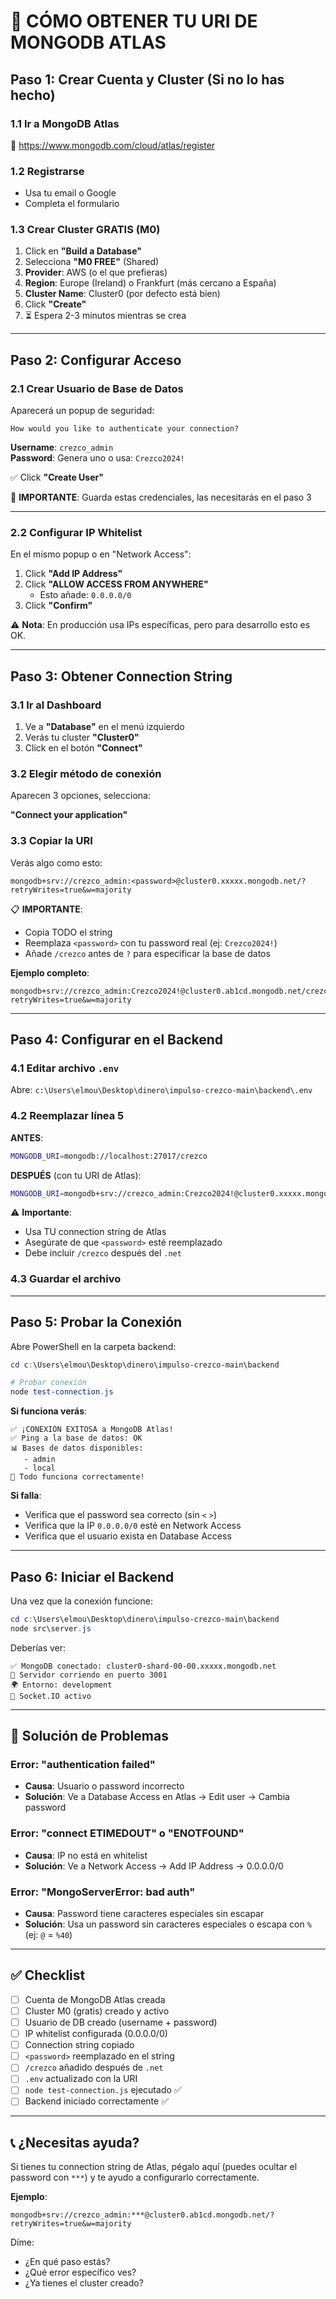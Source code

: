 # 📍 CÓMO OBTENER TU URI DE MONGODB ATLAS

## Paso 1: Crear Cuenta y Cluster (Si no lo has hecho)

### 1.1 Ir a MongoDB Atlas
🔗 https://www.mongodb.com/cloud/atlas/register

### 1.2 Registrarse
- Usa tu email o Google
- Completa el formulario

### 1.3 Crear Cluster GRATIS (M0)
1. Click en **"Build a Database"**
2. Selecciona **"M0 FREE"** (Shared)
3. **Provider**: AWS (o el que prefieras)
4. **Region**: Europe (Ireland) o Frankfurt (más cercano a España)
5. **Cluster Name**: Cluster0 (por defecto está bien)
6. Click **"Create"**
7. ⏳ Espera 2-3 minutos mientras se crea

---

## Paso 2: Configurar Acceso

### 2.1 Crear Usuario de Base de Datos

Aparecerá un popup de seguridad:

```
How would you like to authenticate your connection?
```

**Username**: `crezco_admin`  
**Password**: Genera uno o usa: `Crezco2024!`

✅ Click **"Create User"**

📝 **IMPORTANTE**: Guarda estas credenciales, las necesitarás en el paso 3

---

### 2.2 Configurar IP Whitelist

En el mismo popup o en "Network Access":

1. Click **"Add IP Address"**
2. Click **"ALLOW ACCESS FROM ANYWHERE"**
   - Esto añade: `0.0.0.0/0`
3. Click **"Confirm"**

⚠️ **Nota**: En producción usa IPs específicas, pero para desarrollo esto es OK.

---

## Paso 3: Obtener Connection String

### 3.1 Ir al Dashboard
1. Ve a **"Database"** en el menú izquierdo
2. Verás tu cluster **"Cluster0"**
3. Click en el botón **"Connect"**

### 3.2 Elegir método de conexión
Aparecen 3 opciones, selecciona:

**"Connect your application"**

### 3.3 Copiar la URI

Verás algo como esto:

```
mongodb+srv://crezco_admin:<password>@cluster0.xxxxx.mongodb.net/?retryWrites=true&w=majority
```

📋 **IMPORTANTE**: 
- Copia TODO el string
- Reemplaza `<password>` con tu password real (ej: `Crezco2024!`)
- Añade `/crezco` antes de `?` para especificar la base de datos

**Ejemplo completo**:
```
mongodb+srv://crezco_admin:Crezco2024!@cluster0.ab1cd.mongodb.net/crezco?retryWrites=true&w=majority
```

---

## Paso 4: Configurar en el Backend

### 4.1 Editar archivo `.env`

Abre: `c:\Users\elmou\Desktop\dinero\impulso-crezco-main\backend\.env`

### 4.2 Reemplazar línea 5

**ANTES**:
```bash
MONGODB_URI=mongodb://localhost:27017/crezco
```

**DESPUÉS** (con tu URI de Atlas):
```bash
MONGODB_URI=mongodb+srv://crezco_admin:Crezco2024!@cluster0.xxxxx.mongodb.net/crezco?retryWrites=true&w=majority
```

⚠️ **Importante**: 
- Usa TU connection string de Atlas
- Asegúrate de que `<password>` esté reemplazado
- Debe incluir `/crezco` después del `.net`

### 4.3 Guardar el archivo

---

## Paso 5: Probar la Conexión

Abre PowerShell en la carpeta backend:

```powershell
cd c:\Users\elmou\Desktop\dinero\impulso-crezco-main\backend

# Probar conexión
node test-connection.js
```

**Si funciona verás**:
```
✅ ¡CONEXIÓN EXITOSA a MongoDB Atlas!
✅ Ping a la base de datos: OK
📊 Bases de datos disponibles:
   - admin
   - local
🎉 Todo funciona correctamente!
```

**Si falla**:
- Verifica que el password sea correcto (sin `<` `>`)
- Verifica que la IP `0.0.0.0/0` esté en Network Access
- Verifica que el usuario exista en Database Access

---

## Paso 6: Iniciar el Backend

Una vez que la conexión funcione:

```powershell
cd c:\Users\elmou\Desktop\dinero\impulso-crezco-main\backend
node src\server.js
```

Deberías ver:
```
✅ MongoDB conectado: cluster0-shard-00-00.xxxxx.mongodb.net
🚀 Servidor corriendo en puerto 3001
🌍 Entorno: development
📡 Socket.IO activo
```

---

## 🐛 Solución de Problemas

### Error: "authentication failed"
- **Causa**: Usuario o password incorrecto
- **Solución**: Ve a Database Access en Atlas → Edit user → Cambia password

### Error: "connect ETIMEDOUT" o "ENOTFOUND"
- **Causa**: IP no está en whitelist
- **Solución**: Ve a Network Access → Add IP Address → 0.0.0.0/0

### Error: "MongoServerError: bad auth"
- **Causa**: Password tiene caracteres especiales sin escapar
- **Solución**: Usa un password sin caracteres especiales o escapa con `%` (ej: `@` = `%40`)

---

## ✅ Checklist

- [ ] Cuenta de MongoDB Atlas creada
- [ ] Cluster M0 (gratis) creado y activo
- [ ] Usuario de DB creado (username + password)
- [ ] IP whitelist configurada (0.0.0.0/0)
- [ ] Connection string copiado
- [ ] `<password>` reemplazado en el string
- [ ] `/crezco` añadido después de `.net`
- [ ] `.env` actualizado con la URI
- [ ] `node test-connection.js` ejecutado ✅
- [ ] Backend iniciado correctamente ✅

---

## 📞 ¿Necesitas ayuda?

Si tienes tu connection string de Atlas, pégalo aquí (puedes ocultar el password con `***`) y te ayudo a configurarlo correctamente.

**Ejemplo**:
```
mongodb+srv://crezco_admin:***@cluster0.ab1cd.mongodb.net/?retryWrites=true&w=majority
```

Díme:
- ¿En qué paso estás?
- ¿Qué error específico ves?
- ¿Ya tienes el cluster creado?
